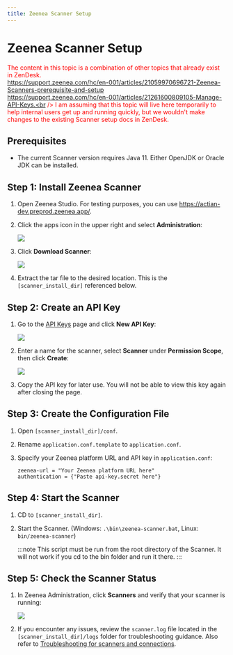 ```yaml
---
title: Zeenea Scanner Setup
---
```

# Zeenea Scanner Setup

<font color="red">The content in this topic is a combination of other topics that already exist in ZenDesk. <br />https://support.zeenea.com/hc/en-001/articles/21059970696721-Zeenea-Scanners-prerequisite-and-setup<br />https://support.zeenea.com/hc/en-001/articles/21261600809105-Manage-API-Keys.<br />
I am assuming that this topic will live here temporarily to help internal users get up and running quickly, but we wouldn't make changes to the existing Scanner setup docs in ZenDesk.</font>

## Prerequisites

* The current Scanner version requires Java 11. Either OpenJDK or Oracle JDK can be installed.

## Step 1: Install Zeenea Scanner

1. Open Zeenea Studio. For testing purposes, you can use https://actian-dev.preprod.zeenea.app/.
2. Click the apps icon in the upper right and select **Administration**:

     ![](/img/zeenea-administration.png)

3. Click **Download Scanner**:
   
      ![](/img/zeenea-scanner-download.png)

4. Extract the tar file to the desired location. This is the `[scanner_install_dir]` referenced below. 

## Step 2: Create an API Key

1. Go to the [API Keys](https://actian-dev.preprod.zeenea.app/admin/api-keys) page and click **New API Key**:

      ![](/img/zeenea-api-keys1.png)
2. Enter a name for the scanner, select **Scanner** under **Permission Scope**, then click **Create**:

      ![](/img/zeenea-api-keys2.png)
3. Copy the API key for later use. You will not be able to view this key again after closing the page.

## Step 3: Create the Configuration File

1. Open `[scanner_install_dir]/conf`.
2. Rename `application.conf.template` to `application.conf`.
3. Specify your Zeenea platform URL and API key in `application.conf`: 
   
    ```
    zeenea-url = "Your Zeenea platform URL here"
    authentication = {"Paste api-key.secret here"}
    ```

## Step 4: Start the Scanner

1.  CD to `[scanner_install_dir]`.
2.  Start the Scanner. (Windows: `.\bin\zeenea-scanner.bat`, Linux: `bin/zeenea-scanner`)
     
     :::note
     This script must be run from the root directory of the Scanner. It will not work if you cd to the bin folder and run it there.
     :::

## Step 5: Check the Scanner Status

1. In Zeenea Administration, click **Scanners** and verify that your scanner is running:

      ![](/img/zeenea-scanners.png)
2. If you encounter any issues, review the `scanner.log` file located in the `[scanner_install_dir]/logs` folder for troubleshooting guidance. Also refer to [Troubleshooting for scanners and connections](https://support.zeenea.com/hc/en-001/articles/21059830419345-Troubleshooting-for-scanners-and-connections).


 